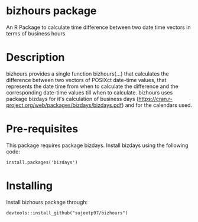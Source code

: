 # bizhours package
An R Package to calculate time difference between two date time vectors in terms of business hours

# Description
bizhours provides a single function bizhours(...) that calculates the difference between two vectors of POSIXct date-time values, that represents the date time from when to calculate the difference and the corresponding date-time values till when to calculate. 
bizhours uses package bizdays for it's calculation of business days (https://cran.r-project.org/web/packages/bizdays/bizdays.pdf) and for the calendars used.

# Pre-requisites
This package requires package bizdays.
Install bizdays using the following code:
```
install.packages('bizdays')
```

# Installing
Install bizhours package through:
```
devtools::install_github("sujeetp97/bizhours")
```